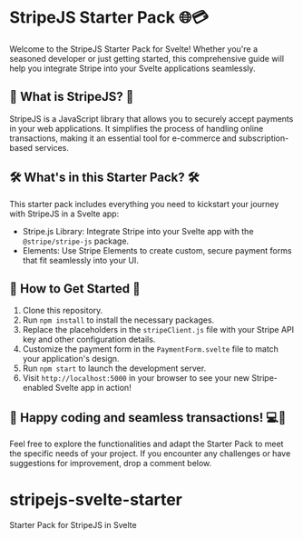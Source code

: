 # StripeJS Starter Pack 🌐💳

Welcome to the StripeJS Starter Pack for Svelte! Whether you're a seasoned developer or just getting started, this comprehensive guide will help you integrate Stripe into your Svelte applications seamlessly.

## 🎉 What is StripeJS? 🎉

StripeJS is a JavaScript library that allows you to securely accept payments in your web applications. It simplifies the process of handling online transactions, making it an essential tool for e-commerce and subscription-based services.

## 🛠️ What's in this Starter Pack? 🛠️

This starter pack includes everything you need to kickstart your journey with StripeJS in a Svelte app:

- Stripe.js Library: Integrate Stripe into your Svelte app with the `@stripe/stripe-js` package.
- Elements: Use Stripe Elements to create custom, secure payment forms that fit seamlessly into your UI.

## 🚀 How to Get Started 🚀

1. Clone this repository.
2. Run `npm install` to install the necessary packages.
3. Replace the placeholders in the `stripeClient.js` file with your Stripe API key and other configuration details.
4. Customize the payment form in the `PaymentForm.svelte` file to match your application's design.
5. Run `npm start` to launch the development server.
6. Visit `http://localhost:5000` in your browser to see your new Stripe-enabled Svelte app in action!

## 🎉 Happy coding and seamless transactions! 💻💸

Feel free to explore the functionalities and adapt the Starter Pack to meet the specific needs of your project. If you encounter any challenges or have suggestions for improvement, drop a comment below.

# stripejs-svelte-starter
Starter Pack for StripeJS in Svelte
